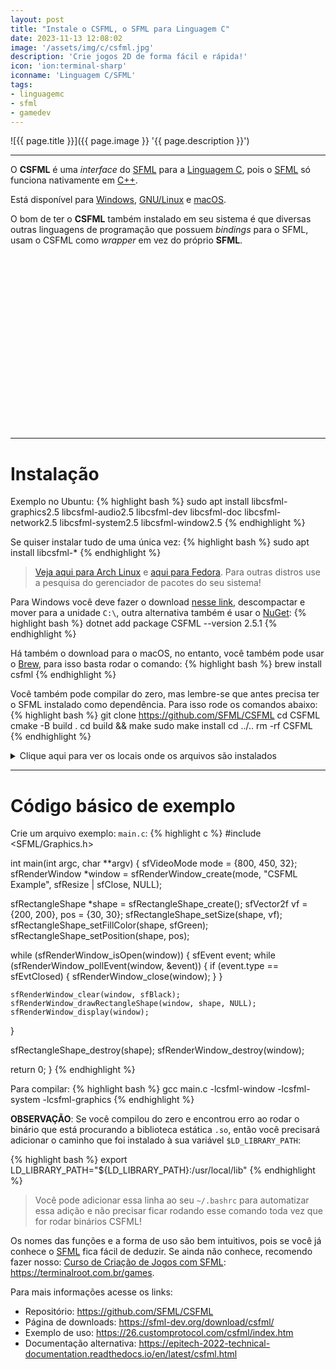 ```yaml
---
layout: post
title: "Instale o CSFML, o SFML para Linguagem C"
date: 2023-11-13 12:08:02
image: '/assets/img/c/csfml.jpg'
description: 'Crie jogos 2D de forma fácil e rápida!'
icon: 'ion:terminal-sharp'
iconname: 'Linguagem C/SFML'
tags:
- linguagemc
- sfml
- gamedev
---
```


![{{ page.title }}]({{ page.image }} '{{ page.description }}')

---

O **CSFML** é uma *interface* do [SFML](https://terminalroot.com.br/games) para a [Linguagem C](https://terminalroot.com.br/tags#linguagemc), pois o [SFML](https://terminalroot.com.br/tags#sfml) só funciona nativamente em [C++](https://terminalroot.com.br/cpp).

Está disponível para [Windows](https://terminalroot.com.br/tags#windows), [GNU/Linux](https://terminalroot.com.br/tags#gnu) e [macOS](https://terminalroot.com.br/tags#macos).

O bom de ter o **CSFML** também instalado em seu sistema é que diversas outras linguagens de programação que possuem *bindings* para o SFML, usam o CSFML como *wrapper* em vez do próprio **SFML**.


<!-- SQUARE - GAMES ROOT -->
<script async src="//pagead2.googlesyndication.com/pagead/js/adsbygoogle.js"></script>
<ins class="adsbygoogle"
style="display:inline-block;width:336px;height:280px"
data-ad-client="ca-pub-2838251107855362"
data-ad-slot="5351066970"></ins>
<script>
(adsbygoogle = window.adsbygoogle || []).push({});
</script>

---

# Instalação
Exemplo no Ubuntu:
{% highlight bash %}
sudo apt install libcsfml-graphics2.5 libcsfml-audio2.5 libcsfml-dev libcsfml-doc libcsfml-network2.5 libcsfml-system2.5 libcsfml-window2.5
{% endhighlight %}

Se quiser instalar tudo de uma única vez:
{% highlight bash %}
sudo apt install libcsfml-*
{% endhighlight %}
> [Veja aqui para Arch Linux](https://archlinux.org/packages/extra/x86_64/csfml/) e [aqui para Fedora](https://src.fedoraproject.org/rpms/CSFML). Para outras distros use a pesquisa do gerenciador de pacotes do seu sistema!

Para Windows você deve fazer o download [nesse link](https://www.sfml-dev.org/download/csfml/), descompactar e mover para a unidade `C:\`, outra alternativa também é usar o [NuGet](https://www.nuget.org/packages/CSFML/2.5.1):
{% highlight bash %}
dotnet add package CSFML --version 2.5.1
{% endhighlight %}

Há também o download para o macOS, no entanto, você também pode usar o [Brew](https://formulae.brew.sh/formula/csfml), para isso basta rodar o comando:
{% highlight bash %}
brew install csfml
{% endhighlight %}

Você também pode compilar do zero, mas lembre-se que antes precisa ter o SFML instalado como dependência. Para isso rode os comandos abaixo:
{% highlight bash %}
git clone https://github.com/SFML/CSFML
cd CSFML
cmake -B build .
cd build && make
sudo make install
cd ../..
rm -rf CSFML
{% endhighlight %}

<details>
 <summary>Clique aqui para ver os locais onde os arquivos são instalados</summary>

{% highlight bash %}
Install the project...
-- Install configuration: "Release"
-- Installing: /usr/local/pkgconfig/csfml-all.pc
-- Installing: /usr/local/pkgconfig/csfml-system.pc
-- Installing: /usr/local/pkgconfig/csfml-window.pc
-- Installing: /usr/local/pkgconfig/csfml-graphics.pc
-- Installing: /usr/local/pkgconfig/csfml-audio.pc
-- Installing: /usr/local/pkgconfig/csfml-network.pc

-- Up-to-date: /usr/local/./include
-- Installing: /usr/local/./include/SFML
...

-- Installing: /usr/local/share/CSFML/license.md
-- Installing: /usr/local/share/CSFML/readme.md
-- Installing: /usr/local/lib/libcsfml-system.so.2.5.2
-- Installing: /usr/local/lib/libcsfml-system.so.2.5
-- Installing: /usr/local/lib/libcsfml-system.so
-- Installing: /usr/local/lib/libcsfml-window.so.2.5.2
-- Installing: /usr/local/lib/libcsfml-window.so.2.5
-- Installing: /usr/local/lib/libcsfml-window.so
-- Installing: /usr/local/lib/libcsfml-network.so.2.5.2
-- Installing: /usr/local/lib/libcsfml-network.so.2.5
-- Installing: /usr/local/lib/libcsfml-network.so
-- Installing: /usr/local/lib/libcsfml-graphics.so.2.5.2
-- Installing: /usr/local/lib/libcsfml-graphics.so.2.5
-- Installing: /usr/local/lib/libcsfml-graphics.so
-- Installing: /usr/local/lib/libcsfml-audio.so.2.5.2
-- Installing: /usr/local/lib/libcsfml-audio.so.2.5
-- Installing: /usr/local/lib/libcsfml-audio.so
{% endhighlight %}

</details>


<!-- RECTANGLE LARGE -->
<script async src="https://pagead2.googlesyndication.com/pagead/js/adsbygoogle.js"></script>
<!-- Informat -->
<ins class="adsbygoogle"
style="display:block"
data-ad-client="ca-pub-2838251107855362"
data-ad-slot="2327980059"
data-ad-format="auto"
data-full-width-responsive="true"></ins>
<script>
(adsbygoogle = window.adsbygoogle || []).push({});
</script>

---

# Código básico de exemplo

Crie um arquivo exemplo: `main.c`:
{% highlight c %}
#include <SFML/Graphics.h>

int main(int argc, char **argv) {
  sfVideoMode mode = {800, 450, 32};
  sfRenderWindow *window = sfRenderWindow_create(mode, "CSFML Example", sfResize | sfClose, NULL);

  sfRectangleShape *shape = sfRectangleShape_create();
  sfVector2f vf = {200, 200}, pos = {30, 30};
  sfRectangleShape_setSize(shape, vf);
  sfRectangleShape_setFillColor(shape, sfGreen);
  sfRectangleShape_setPosition(shape, pos);

  while (sfRenderWindow_isOpen(window)) {
    sfEvent event;
    while (sfRenderWindow_pollEvent(window, &event)) {
      if (event.type == sfEvtClosed) {
        sfRenderWindow_close(window);
      }
    }

    sfRenderWindow_clear(window, sfBlack);
    sfRenderWindow_drawRectangleShape(window, shape, NULL);
    sfRenderWindow_display(window);
  }

  sfRectangleShape_destroy(shape);
  sfRenderWindow_destroy(window);

  return 0;
}
{% endhighlight %}

Para compilar:
{% highlight bash %}
gcc main.c -lcsfml-window -lcsfml-system -lcsfml-graphics
{% endhighlight %}

**OBSERVAÇÃO**: Se você compilou do zero e encontrou erro ao rodar o binário que está procurando a biblioteca estática `.so`, então você precisará adicionar o caminho que foi instalado à sua variável `$LD_LIBRARY_PATH`:

{% highlight bash %}
export LD_LIBRARY_PATH="${LD_LIBRARY_PATH}:/usr/local/lib"
{% endhighlight %}
> Você pode adicionar essa linha ao seu `~/.bashrc` para automatizar essa adição e não precisar ficar rodando esse comando toda vez que for rodar binários CSFML!


Os nomes das funções e a forma de uso são bem intuitivos, pois se você já conhece o [SFML](https://terminalroot.com.br/games) fica fácil de deduzir. Se ainda não conhece, recomendo fazer nosso: [Curso de Criação de Jogos com SFML](https://terminalroot.com.br/games): <https://terminalroot.com.br/games>.

Para mais informações acesse os links:
+ Repositório: <https://github.com/SFML/CSFML>
+ Página de downloads: <https://sfml-dev.org/download/csfml/>
+ Exemplo de uso: <https://26.customprotocol.com/csfml/index.htm>
+ Documentação alternativa: <https://epitech-2022-technical-documentation.readthedocs.io/en/latest/csfml.html>

